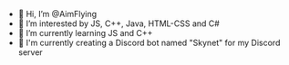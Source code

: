 - 👋 Hi, I’m @AimFlying
- 👀 I’m interested by JS, C++, Java, HTML-CSS and C#
- 🌱 I’m currently learning JS and C++
- 🤖 I'm currently creating a Discord bot named "Skynet" for my Discord server
<!---
AimFlying/AimFlying is a ✨ special ✨ repository because its `README.md` (this file) appears on your GitHub profile.
You can click the Preview link to take a look at your changes.
--->
